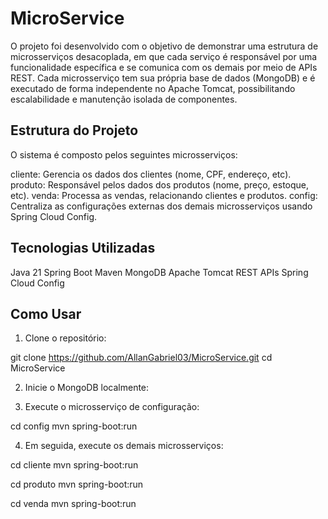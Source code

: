 # MicroService

 O projeto foi desenvolvido com o objetivo de demonstrar uma estrutura de microsserviços desacoplada, em que cada serviço é responsável por uma funcionalidade específica e se comunica com os demais por meio de APIs REST.
 Cada microsserviço tem sua própria base de dados (MongoDB) e é executado de forma independente no Apache Tomcat, possibilitando escalabilidade e manutenção isolada de componentes.

## Estrutura do Projeto

O sistema é composto pelos seguintes microsserviços:

cliente:	Gerencia os dados dos clientes (nome, CPF, endereço, etc).
produto:	Responsável pelos dados dos produtos (nome, preço, estoque, etc).
venda:	Processa as vendas, relacionando clientes e produtos.
config:	Centraliza as configurações externas dos demais microsserviços usando Spring Cloud Config.

## Tecnologias Utilizadas

Java 21
Spring Boot
Maven
MongoDB
Apache Tomcat
REST APIs
Spring Cloud Config

## Como Usar

1. Clone o repositório:
   
git clone https://github.com/AllanGabriel03/MicroService.git
cd MicroService

2. Inicie o MongoDB localmente:

3. Execute o microsserviço de configuração:

cd config
mvn spring-boot:run

4. Em seguida, execute os demais microsserviços:

cd cliente
mvn spring-boot:run

cd produto
mvn spring-boot:run

cd venda
mvn spring-boot:run


